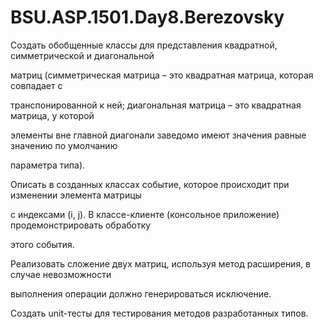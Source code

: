 # BSU.ASP.1501.Day8.Berezovsky

Создать обобщенные классы для представления квадратной, симметрической и диагональной

матриц (симметрическая матрица – это квадратная матрица, которая совпадает с 

транспонированной к ней; диагональная матрица – это квадратная матрица, у которой 

элементы вне главной диагонали заведомо имеют значения равные значению по умолчанию 

параметра типа).

Описать в созданных классах событие, которое происходит при изменении элемента матрицы 

с индексами (i, j). В классе-клиенте (консольное приложение) продемонстрировать обработку 

этого события. 

Реализовать сложение двух матриц, используя метод расширения, в случае невозможности 

выполнения операции должно генерироваться исключение.

Создать unit-тесты для тестирования методов разработанных типов.
